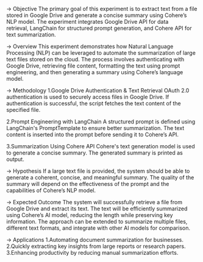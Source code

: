 -> Objective
    The primary goal of this experiment is to extract text from a file stored in Google Drive and generate a concise summary using Cohere’s NLP model. The experiment integrates Google Drive API for data       
    retrieval, LangChain for structured prompt generation, and Cohere API for text summarization.

-> Overview
This experiment demonstrates how Natural Language Processing (NLP) can be leveraged to automate the summarization of large text files stored on the cloud. The process involves authenticating with Google Drive, retrieving file content, formatting the text using prompt engineering, and then generating a summary using Cohere’s language model.

-> Methodology
  1.Google Drive Authentication & Text Retrieval
    OAuth 2.0 authentication is used to securely access files in Google Drive.
    If authentication is successful, the script fetches the text content of the specified file.

  2.Prompt Engineering with LangChain
    A structured prompt is defined using LangChain's PromptTemplate to ensure better summarization.
    The text content is inserted into the prompt before sending it to Cohere’s API.
 
  3.Summarization Using Cohere API
    Cohere's text generation model is used to generate a concise summary.
    The generated summary is printed as output.

-> Hypothesis
    If a large text file is provided, the system should be able to generate a coherent, concise, and meaningful summary.
    The quality of the summary will depend on the effectiveness of the prompt and the capabilities of Cohere’s NLP model.
    
-> Expected Outcome
    The system will successfully retrieve a file from Google Drive and extract its text.
    The text will be efficiently summarized using Cohere’s AI model, reducing the length while preserving key information.
    The approach can be extended to summarize multiple files, different text formats, and integrate with other AI models for comparison.

-> Applications
  1.Automating document summarization for businesses.
  2.Quickly extracting key insights from large reports or research papers.
  3.Enhancing productivity by reducing manual summarization efforts.
